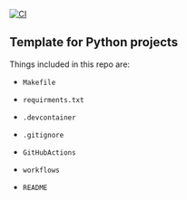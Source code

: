 [![CI](https://github.com/nogibjj/python-ruff-template/actions/workflows/cicd.yml/badge.svg)](https://github.com/nogibjj/python-ruff-template/actions/workflows/cicd.yml)
## Template for Python projects

Things included in this repo are:

* `Makefile`

* `requirments.txt`

* `.devcontainer`

* `.gitignore`

* `GitHubActions`

* `workflows`

* `README` 





